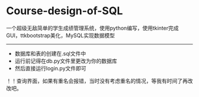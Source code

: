 # Course-design-of-SQL
一个超级无敌简单的学生成绩管理系统，使用python编写，使用tkinter完成GUI，ttkbootstrap美化，MySQL实现数据模型

---
- 数据库和表的创建在.sql文件中
- 运行前记得在db.py文件里更改为你的数据库
- 然后直接运行login.py文件即可

！！查询界面，如果有重名会报错，当时没有考虑重名的情况，等我有时间了再改改吧。

